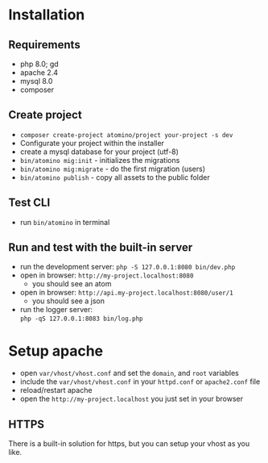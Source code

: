 # Installation

## Requirements

- php 8.0; gd
- apache 2.4
- mysql 8.0
- composer

## Create project

- `composer create-project atomino/project your-project -s dev`
- Configurate your project within the installer
- create a mysql database for your project (utf-8)
- `bin/atomino mig:init` - initializes the migrations
- `bin/atomino mig:migrate` - do the first migration (users)
- `bin/atomino publish` - copy all assets to the public folder

## Test CLI

- run `bin/atomino` in terminal

## Run and test with the built-in server

- run the development server:
  `php -S 127.0.0.1:8080 bin/dev.php`
- open in browser: `http://my-project.localhost:8080`
  - you should see an atom
- open in browser: `http://api.my-project.localhost:8080/user/1`
  - you should see a json
- run the logger server:  
  `php -qS 127.0.0.1:8083 bin/log.php`

# Setup apache
- open `var/vhost/vhost.conf` and set the `domain`, and `root` variables
- include the `var/vhost/vhost.conf` in your `httpd.conf` or `apache2.conf` file
- reload/restart apache
- open the `http://my-project.localhost` you just set in your browser

## HTTPS

There is a built-in solution for https, but you can setup your vhost as you like.
